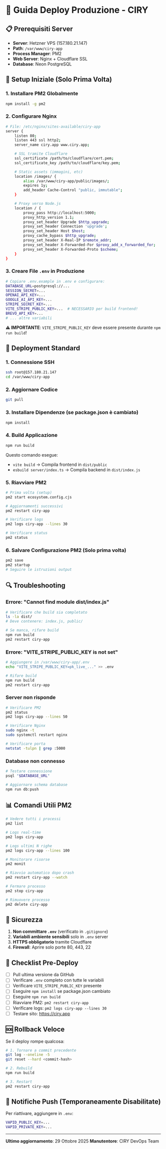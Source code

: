 # 🚀 Guida Deploy Produzione - CIRY

## 📋 Prerequisiti Server

- **Server**: Hetzner VPS (157.180.21.147)
- **Path**: `/var/www/ciry-app`
- **Process Manager**: PM2
- **Web Server**: Nginx + Cloudflare SSL
- **Database**: Neon PostgreSQL

## 🔧 Setup Iniziale (Solo Prima Volta)

### 1. Installare PM2 Globalmente
```bash
npm install -g pm2
```

### 2. Configurare Nginx
```bash
# File: /etc/nginx/sites-available/ciry-app
server {
    listen 80;
    listen 443 ssl http2;
    server_name ciry.app www.ciry.app;

    # SSL tramite Cloudflare
    ssl_certificate /path/to/cloudflare/cert.pem;
    ssl_certificate_key /path/to/cloudflare/key.pem;

    # Static assets (immagini, etc)
    location /images/ {
        alias /var/www/ciry-app/public/images/;
        expires 1y;
        add_header Cache-Control "public, immutable";
    }

    # Proxy verso Node.js
    location / {
        proxy_pass http://localhost:5000;
        proxy_http_version 1.1;
        proxy_set_header Upgrade $http_upgrade;
        proxy_set_header Connection 'upgrade';
        proxy_set_header Host $host;
        proxy_cache_bypass $http_upgrade;
        proxy_set_header X-Real-IP $remote_addr;
        proxy_set_header X-Forwarded-For $proxy_add_x_forwarded_for;
        proxy_set_header X-Forwarded-Proto $scheme;
    }
}
```

### 3. Creare File `.env` in Produzione
```bash
# Copiare .env.example in .env e configurare:
DATABASE_URL=postgresql://...
SESSION_SECRET=...
OPENAI_API_KEY=...
GOOGLE_AI_API_KEY=...
STRIPE_SECRET_KEY=...
VITE_STRIPE_PUBLIC_KEY=...  # NECESSARIO per build frontend!
BREVO_API_KEY=...
# ... altre variabili
```

**⚠️ IMPORTANTE**: `VITE_STRIPE_PUBLIC_KEY` deve essere presente durante `npm run build`!

## 🚢 Deployment Standard

### 1. Connessione SSH
```bash
ssh root@157.180.21.147
cd /var/www/ciry-app
```

### 2. Aggiornare Codice
```bash
git pull
```

### 3. Installare Dipendenze (se package.json è cambiato)
```bash
npm install
```

### 4. Build Applicazione
```bash
npm run build
```

Questo comando esegue:
- `vite build` → Compila frontend in `dist/public`
- `esbuild server/index.ts` → Compila backend in `dist/index.js`

### 5. Riavviare PM2
```bash
# Prima volta (setup)
pm2 start ecosystem.config.cjs

# Aggiornamenti successivi
pm2 restart ciry-app

# Verificare logs
pm2 logs ciry-app --lines 30

# Verificare status
pm2 status
```

### 6. Salvare Configurazione PM2 (Solo prima volta)
```bash
pm2 save
pm2 startup
# Seguire le istruzioni output
```

## 🔍 Troubleshooting

### Errore: "Cannot find module dist/index.js"
```bash
# Verificare che build sia completato
ls -la dist/
# Deve contenere: index.js, public/

# Se manca, rifare build
npm run build
pm2 restart ciry-app
```

### Errore: "VITE_STRIPE_PUBLIC_KEY is not set"
```bash
# Aggiungere in /var/www/ciry-app/.env
echo "VITE_STRIPE_PUBLIC_KEY=pk_live_..." >> .env

# Rifare build
npm run build
pm2 restart ciry-app
```

### Server non risponde
```bash
# Verificare PM2
pm2 status
pm2 logs ciry-app --lines 50

# Verificare Nginx
sudo nginx -t
sudo systemctl restart nginx

# Verificare porta
netstat -tulpn | grep :5000
```

### Database non connesso
```bash
# Testare connessione
psql "$DATABASE_URL"

# Aggiornare schema database
npm run db:push
```

## 📊 Comandi Utili PM2

```bash
# Vedere tutti i processi
pm2 list

# Logs real-time
pm2 logs ciry-app

# Logs ultimi N righe
pm2 logs ciry-app --lines 100

# Monitorare risorse
pm2 monit

# Riavvio automatico dopo crash
pm2 restart ciry-app --watch

# Fermare processo
pm2 stop ciry-app

# Rimuovere processo
pm2 delete ciry-app
```

## 🔐 Sicurezza

1. **Non committare `.env`** (verificato in `.gitignore`)
2. **Variabili ambiente sensibili** solo in `.env` server
3. **HTTPS obbligatorio** tramite Cloudflare
4. **Firewall**: Aprire solo porte 80, 443, 22

## 📝 Checklist Pre-Deploy

- [ ] Pull ultima versione da GitHub
- [ ] Verificare `.env` completo con tutte le variabili
- [ ] Verificare `VITE_STRIPE_PUBLIC_KEY` presente
- [ ] Eseguire `npm install` se package.json cambiato
- [ ] Eseguire `npm run build`
- [ ] Riavviare PM2: `pm2 restart ciry-app`
- [ ] Verificare logs: `pm2 logs ciry-app --lines 30`
- [ ] Testare sito: https://ciry.app

## 🆘 Rollback Veloce

Se il deploy rompe qualcosa:

```bash
# 1. Tornare a commit precedente
git log --oneline -5
git reset --hard <commit-hash>

# 2. Rebuild
npm run build

# 3. Restart
pm2 restart ciry-app
```

## 📱 Notifiche Push (Temporaneamente Disabilitate)

Per riattivare, aggiungere in `.env`:
```bash
VAPID_PUBLIC_KEY=...
VAPID_PRIVATE_KEY=...
```

---

**Ultimo aggiornamento**: 29 Ottobre 2025
**Manutentore**: CIRY DevOps Team
